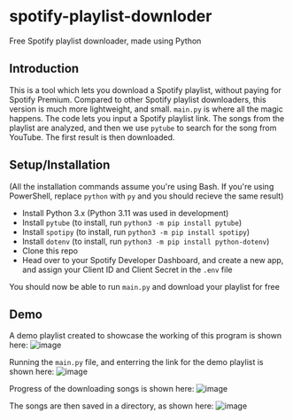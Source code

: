 # spotify-playlist-downloder
Free Spotify playlist downloader, made using Python

## Introduction
This is a tool which lets you download a Spotify playlist, without paying for Spotify Premium. 
Compared to other Spotify playlist downloaders, this version is much more lightweight, and small.
`main.py` is where all the magic happens. The code lets you input a Spotify playlist link.
The songs from the playlist are analyzed, and then we use `pytube` to search for the song from YouTube.
The first result is then downloaded.

## Setup/Installation
(All the installation commands assume you're using Bash. If you're using PowerShell, replace `python` with `py` and you should recieve the same result)
* Install Python 3.x (Python 3.11 was used in development)
* Install `pytube` (to install, run `python3 -m pip install pytube`)
* Install `spotipy` (to install, run `python3 -m pip install spotipy`)
* Install `dotenv` (to install, run `python3 -m pip install python-dotenv`)
* Clone this repo
* Head over to your Spotify Developer Dashboard, and create a new app, and assign your Client ID and Client Secret in the `.env` file

You should now be able to run `main.py` and download your playlist for free

## Demo
A demo playlist created to showcase the working of this program is shown here:
![image](https://user-images.githubusercontent.com/97091148/212735840-9d6331c8-6914-4fb4-9015-6840a24500dd.png)

Running the `main.py` file, and enterring the link for the demo playlist is shown here:
![image](https://user-images.githubusercontent.com/97091148/212738024-263d80b5-2d2b-4993-a5c5-979fcb8bb56b.png)

Progress of the downloading songs is shown here: 
![image](https://user-images.githubusercontent.com/97091148/212738084-6d64a1d6-29a7-45e0-9ec1-73d81a212297.png)

The songs are then saved in a directory, as shown here:
![image](https://user-images.githubusercontent.com/97091148/212738354-2e537b81-3194-4e61-af1a-2ff7ac8113b1.png)
